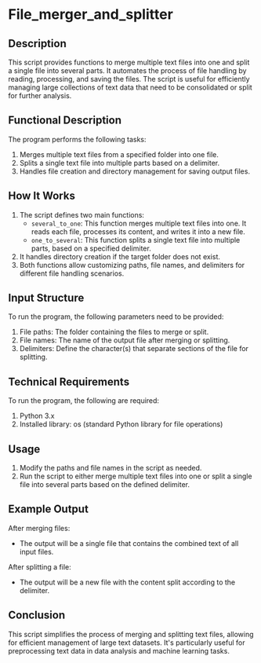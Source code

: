 # File_merger_and_splitter
## Description
This script provides functions to merge multiple text files into one and split a single file into several parts. It automates the process of file handling by reading, processing, and saving the files. The script is useful for efficiently managing large collections of text data that need to be consolidated or split for further analysis.

## Functional Description
The program performs the following tasks:
1. Merges multiple text files from a specified folder into one file.
2. Splits a single text file into multiple parts based on a delimiter.
3. Handles file creation and directory management for saving output files.

## How It Works
1. The script defines two main functions:
   - `several_to_one`: This function merges multiple text files into one. It reads each file, processes its content, and writes it into a new file.
   - `one_to_several`: This function splits a single text file into multiple parts, based on a specified delimiter.
2. It handles directory creation if the target folder does not exist.
3. Both functions allow customizing paths, file names, and delimiters for different file handling scenarios.

## Input Structure
To run the program, the following parameters need to be provided:
1. File paths: The folder containing the files to merge or split.
2. File names: The name of the output file after merging or splitting.
3. Delimiters: Define the character(s) that separate sections of the file for splitting.

## Technical Requirements
To run the program, the following are required:
1. Python 3.x
2. Installed library: os (standard Python library for file operations)

## Usage
1. Modify the paths and file names in the script as needed.
2. Run the script to either merge multiple text files into one or split a single file into several parts based on the defined delimiter.

## Example Output
After merging files:
- The output will be a single file that contains the combined text of all input files.

After splitting a file:
- The output will be a new file with the content split according to the delimiter.

## Conclusion
This script simplifies the process of merging and splitting text files, allowing for efficient management of large text datasets. It's particularly useful for preprocessing text data in data analysis and machine learning tasks.
